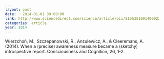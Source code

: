 ```yaml
---
layout: post
date:   2014-01-01 09:00:00
link: http://www.sciencedirect.com/science/article/pii/S1053810014000221
categories: article
year: 2014
---
```


Wierzchoń, M., Szczepanowski, R., Anzulewicz, A., & Cleeremans, A. (2014). When a (precise) awareness measure became a (sketchy) introspective report. Consciousness and Cognition, 26, 1-2.
